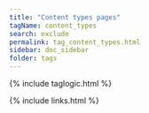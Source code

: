 ```yaml
---
title: "Content types pages"
tagName: content_types
search: exclude
permalink: tag_content_types.html
sidebar: doc_sidebar
folder: tags
---
```

{% include taglogic.html %}

{% include links.html %}
